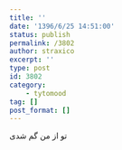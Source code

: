 ```yaml
---
title: ''
date: '1396/6/25 14:51:00'
status: publish
permalink: /3802
author: straxico
excerpt: ''
type: post
id: 3802
category:
    - tytomood
tag: []
post_format: []
---
```

تو از من گم شدی
